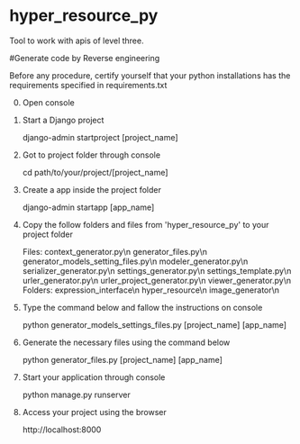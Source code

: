 # hyper_resource_py
Tool to work with apis of level three.

#Generate code by Reverse engineering

Before any procedure, certify yourself that your python installations has the requirements specified in requirements.txt

0. Open console

1. Start a Django project

	django-admin startproject [project_name]

2. Got to project folder through console

	cd path/to/your/project/[project_name]

3. Create a app inside the project folder

	django-admin startapp [app_name]
	
4. Copy the follow folders and files from 'hyper_resource_py' to your project folder

	Files: 
		context_generator.py\n
		generator_files.py\n
		generator_models_setting_files.py\n
		modeler_generator.py\n
		serializer_generator.py\n
		settings_generator.py\n
		settings_template.py\n
		urler_generator.py\n
		urler_project_generator.py\n
		viewer_generator.py\n	
	Folders:
		expression_interface\n
		hyper_resource\n
		image_generator\n

5. Type the command below and fallow the instructions on console

	python generator_models_settings_files.py [project_name] [app_name]

6. Generate the necessary files using the command below

	python generator_files.py [project_name] [app_name]

7. Start your application through console

	python manage.py runserver

8. Access your project using the browser

	http://localhost:8000
